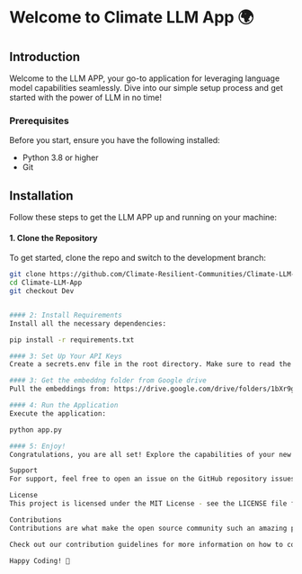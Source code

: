 # Welcome to Climate LLM App 🌍

## Introduction
Welcome to the LLM APP, your go-to application for leveraging language model capabilities seamlessly. Dive into our simple setup process and get started with the power of LLM in no time!

### Prerequisites
Before you start, ensure you have the following installed:
- Python 3.8 or higher
- Git

## Installation

Follow these steps to get the LLM APP up and running on your machine:

#### 1. Clone the Repository
To get started, clone the repo and switch to the development branch:
```bash
git clone https://github.com/Climate-Resilient-Communities/Climate-LLM-App.git
cd Climate-LLM-App
git checkout Dev


#### 2: Install Requirements
Install all the necessary dependencies:

pip install -r requirements.txt

#### 3: Set Up Your API Keys
Create a secrets.env file in the root directory. Make sure to read the API Documentation for details on how to configure your API keys.

#### 3: Get the embeddng folder from Google drive
Pull the embeddings from: https://drive.google.com/drive/folders/1bXr9gdLUu-avgqYVVeSI9K5DY2tzIg83?usp=drive_link

#### 4: Run the Application
Execute the application:

python app.py

#### 5: Enjoy!
Congratulations, you are all set! Explore the capabilities of your new LLM APP. :rocket:

Support
For support, feel free to open an issue on the GitHub repository issues page.

License
This project is licensed under the MIT License - see the LICENSE file for details.

Contributions
Contributions are what make the open source community such an amazing place to learn, inspire, and create. Any contributions you make are greatly appreciated.

Check out our contribution guidelines for more information on how to contribute to the LLM APP.

Happy Coding! 🚀
